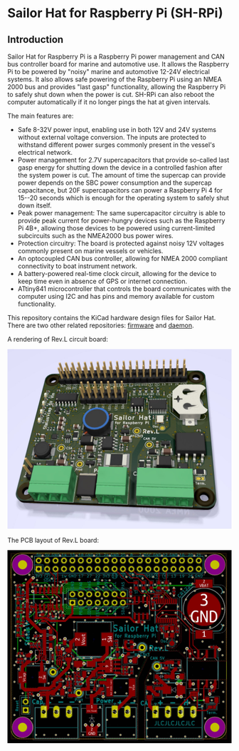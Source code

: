 # Sailor Hat for Raspberry Pi (SH-RPi)

## Introduction

Sailor Hat for Raspberry Pi is a Raspberry Pi power management and CAN bus
controller board for marine and automotive use. It allows the Raspberry Pi
to be powered by "noisy" marine and automotive 12-24V electrical systems. It
also allows safe powering of the Raspberry Pi using an NMEA 2000 bus and 
provides "last gasp" functionality, allowing the Raspberry Pi to safely shut
down when the power is cut. SH-RPi can also reboot the computer automatically 
if it no longer pings the hat at given intervals.

The main features are:

- Safe 8-32V power input, enabling use in both 12V and 24V systems without
  external voltage conversion. The inputs are protected to withstand different
  power surges commonly present in the vessel's electrical network.
- Power management for 2.7V supercapacitors that provide so-called last gasp
  energy for shutting down the device in a controlled fashion after the
  system power is cut. The amount of time the supercap can provide power
  depends on the SBC power consumption and the supercap capacitance, but
  20F supercapacitors can power a Raspberry Pi 4 for 15--20 seconds which is
  enough for the operating system to safely shut down itself.
- Peak power management: The same supercapacitor circuitry is able to provide
  peak current for power-hungry devices such as the Raspberry Pi 4B+, allowing
  those devices to be powered using current-limited subcircuits such as the
  NMEA2000 bus power wires.
- Protection circuitry: The board is protected against noisy 12V voltages
  commonly present on marine vessels or vehicles.
- An optocoupled CAN bus controller, allowing for NMEA 2000 compliant 
  connectivity to boat instrument network.
- A battery-powered real-time clock circuit, allowing for the device to
  keep time even in absence of GPS or internet connection.
- ATtiny841 microcontroller that controls the board communicates with
  the computer using I2C and has pins and memory available for custom
  functionality.

This repository contains the KiCad hardware design files for Sailor Hat.
There are two other related repositories: 
[firmware](https://github.com/mairas/sailor-hat-firmware) and 
[daemon](https://github.com/mairas/sailor-hat-daemon).

A rendering of Rev.L circuit board:

![PCB revision L](images/sailor-hat-revL-render.jpg)

The PCB layout of Rev.L board:

![PCB revision G](images/pcb-revL.jpg)
